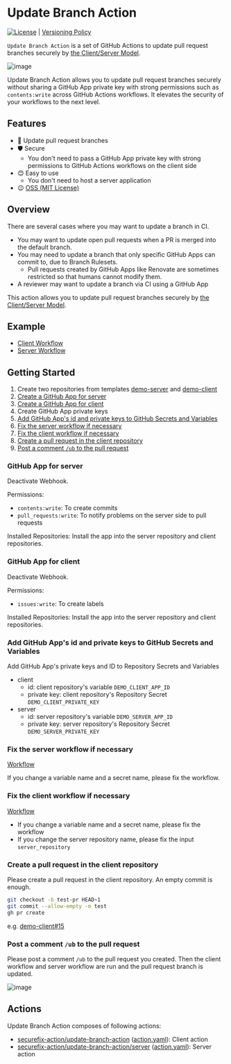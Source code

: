 # Update Branch Action

[![License](http://img.shields.io/badge/license-mit-blue.svg?style=flat-square)](https://raw.githubusercontent.com/securefix-action/update-branch-action/main/LICENSE) | [Versioning Policy](https://github.com/suzuki-shunsuke/versioning-policy/blob/main/POLICY.md)

`Update Branch Action` is a set of GitHub Actions to update pull request branches securely by [the Client/Server Model](https://github.com/securefix-action/client-server-model-docs).

![image](https://github.com/user-attachments/assets/3c513b13-36e3-43f8-bf7b-13a776d52925)

Update Branch Action allows you to update pull request branches securely without sharing a GitHub App private key with strong permissions such as `contents:write` across GitHub Actions workflows.
It elevates the security of your workflows to the next level.

## Features

- 💪 Update pull request branches
- 🛡 Secure
  - You don't need to pass a GitHub App private key with strong permissions to GitHub Actions workflows on the client side
- 😊 Easy to use
  - You don't need to host a server application
- 😉 [OSS (MIT License)](LICENSE)

## Overview

There are several cases where you may want to update a branch in CI.

- You may want to update open pull requests when a PR is merged into the default branch.
- You may need to update a branch that only specific GitHub Apps can commit to, due to Branch Rulesets.
  - Pull requests created by GitHub Apps like Renovate are sometimes restricted so that humans cannot modify them.
- A reviewer may want to update a branch via CI using a GitHub App

This action allows you to update pull request branches securely by [the Client/Server Model](https://github.com/securefix-action/client-server-model-docs).

## Example

- [Client Workflow](https://github.com/securefix-action/demo-client/blob/main/.github/workflows/update_branch.yaml)
- [Server Workflow](https://github.com/securefix-action/demo-server/blob/df6e4805d058889b2258334c173e99214ac2bdf6/.github/workflows/securefix.yaml#L29-L40)

## Getting Started

1. Create two repositories from templates [demo-server](https://github.com/new?template_name=demo-server&template_owner=securefix-action) and [demo-client](https://github.com/new?template_name=demo-client&template_owner=securefix-action)
1. [Create a GitHub App for server](#github-app-for-server)
1. [Create a GitHub App for client](#github-app-for-client)
1. Create GitHub App private keys
1. [Add GitHub App's id and private keys to GitHub Secrets and Variables](#add-github-apps-id-and-private-keys-to-github-secrets-and-variables)
1. [Fix the server workflow if necessary](#fix-the-server-workflow-if-necessary)
1. [Fix the client workflow if necessary](#fix-the-client-workflow-if-necessary)
1. [Create a pull request in the client repository](#create-a-pull-request-in-the-client-repository)
1. [Post a comment `/ub` to the pull request](#post-a-comment-ub-to-the-pull-request)

### GitHub App for server

Deactivate Webhook.

Permissions:

- `contents:write`: To create commits
- `pull_requests:write`: To notify problems on the server side to pull requests

Installed Repositories: Install the app into the server repository and client repositories.

### GitHub App for client

Deactivate Webhook.

Permissions:

- `issues:write`: To create labels

Installed Repositories: Install the app into the server repository and client repositories.

### Add GitHub App's id and private keys to GitHub Secrets and Variables

Add GitHub App's private keys and ID to Repository Secrets and Variables

- client
  - id: client repository's variable `DEMO_CLIENT_APP_ID`
  - private key: client repository's Repository Secret `DEMO_CLIENT_PRIVATE_KEY`
- server
  - id: server repository's variable `DEMO_SERVER_APP_ID`
  - private key: server repository's Repository Secret `DEMO_SERVER_PRIVATE_KEY`

### Fix the server workflow if necessary

[Workflow](https://github.com/securefix-action/demo-server/blob/main/.github/workflows/securefix.yaml)

If you change a variable name and a secret name, please fix the workflow.

### Fix the client workflow if necessary

[Workflow](https://github.com/securefix-action/demo-client/blob/main/.github/workflows/update_branch.yaml)

- If you change a variable name and a secret name, please fix the workflow
- If you change the server repository name, please fix the input `server_repository`

### Create a pull request in the client repository

Please create a pull request in the client repository.
An empty commit is enough.

```sh
git checkout -b test-pr HEAD~1
git commit --allow-empty -m test
gh pr create
```

e.g. [demo-client#15](https://github.com/securefix-action/demo-client/pull/15)

### Post a comment `/ub` to the pull request

Please post a comment `/ub` to the pull request you created.
Then the client workflow and server workflow are run and the pull request branch is updated.

![image](https://github.com/user-attachments/assets/f62f5677-982b-4eb2-9634-2eaf1ecbbd78)

## Actions

Update Branch Action composes of following actions:

- [securefix-action/update-branch-action](docs/client.md) ([action.yaml](action.yaml)): Client action
- [securefix-action/update-branch-action/server](server) ([action.yaml](server/action.yaml)): Server action
